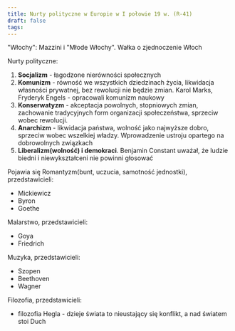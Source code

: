 ```yaml
---
title: Nurty polityczne w Europie w I połowie 19 w. (R-41)
draft: false
tags:
---
```

 "Włochy": Mazzini i "Młode Włochy". Wałka o zjednoczenie Włoch

Nurty polityczne:
1) **Socjalizm** - łagodzone nierówności społecznych
2) **Komunizm** - równość we wszystkich dziedzinach życia, likwidacja własności prywatnej, bez rewolucji nie będzie zmian. Karol Marks, Fryderyk Engels - opracowali komunizm naukowy
3) **Konserwatyzm** - akceptacja powolnych, stopniowych zmian, zachowanie tradycyjnych form organizacji społeczeństwa, sprzeciw wobec rewolucji.
4) **Anarchizm** - likwidacja państwa, wolność jako najwyższe dobro, sprzeciw wobec wszelkiej władzy. Wprowadzenie ustroju opartego na dobrowolnych związkach
5) **Liberalizm(wolność) i demokraci**. Benjamin Constant uważał, że ludzie biedni i niewykształceni nie powinni głosować

Pojawia się Romantyzm(bunt, uczucia, samotność jednostki), przedstawicieli:
- Mickiewicz
- Byron
- Goethe

Malarstwo, przedstawicieli:
- Goya
- Friedrich

Muzyka, przedstawicieli:
- Szopen
- Beethoven
- Wagner

Filozofia, przedstawicieli:
- filozofia Hegla - dzieje świata to nieustający się konflikt, a nad światem stoi Duch